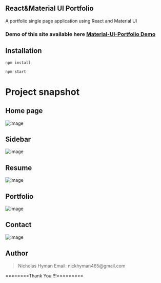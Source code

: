 ## React&Material UI Portfolio

A portfolio single page application using React and Material UI

### Demo of this site available here [Material-UI-Portfolio Demo](https://materialui-portfolio.netlify.app/)

## Installation

```
npm install
```
```
npm start
```

# Project snapshot

## Home page

![image](Homepage.png)

## Sidebar

![image](Sidebar.png)

## Resume

![image](https://user-images.githubusercontent.com/19981097/86141072-6fa3cd00-bb13-11ea-98d4-459d59af8a15.png)

## Portfolio

![image](https://user-images.githubusercontent.com/19981097/86141235-9f52d500-bb13-11ea-9d7b-44b982a6fd3f.png)

## Contact

![image](https://user-images.githubusercontent.com/19981097/86141330-bf829400-bb13-11ea-9070-ecd62027078f.png)

## Author

<blockquote>
Nicholas Hyman
Email: nickhyman465@gmail.com
</blockquote>

========Thank You !!!=========
